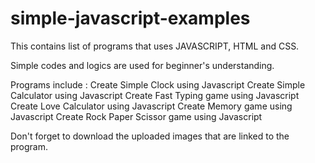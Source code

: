 # simple-javascript-examples

This contains list of programs that uses JAVASCRIPT, HTML and CSS.

Simple codes and logics are used for beginner's understanding.

Programs include :
  Create Simple Clock using Javascript
  Create Simple Calculator using Javascript
  Create Fast Typing game using Javascript
  Create Love Calculator using Javascript
  Create Memory game using Javascript
  Create Rock Paper Scissor game using Javascript
  
 
Don't forget to download the uploaded images that are linked to the program.
  
